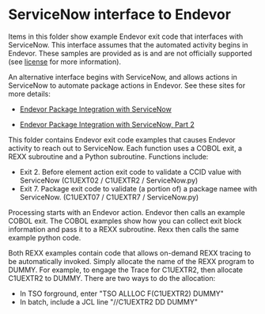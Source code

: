 # ServiceNow interface to Endevor

Items in this folder show example Endevor exit code that interfaces with ServiceNow. This interface assumes that the automated activity begins in Endevor. These samples are provided as is and are not officially supported (see [license](https://github.com/BroadcomMFD/broadcom-product-scripts/blob/main/LICENSE
) for more information).

An alternative interface begins with ServiceNow, and allows actions in ServiceNow to automate package actions in Endevor. See these sites for more details:

- [Endevor Package Integration with ServiceNow
](https://medium.com/modern-mainframe/endevor-package-integration-with-servicenow-5302c7d3780a)

- [Endevor Package Integration with ServiceNow, Part 2
](https://medium.com/modern-mainframe/endevor-package-integration-with-servicenow-part-2-e982e92b3214
)

This folder contains Endevor exit code examples that causes Endevor activity to reach out to ServiceNow. Each function uses a COBOL exit, a REXX subroutine and a Python subroutine. Functions include:
- Exit 2. Before element action exit code to validate a CCID value with ServiceNow (C1UEXT02 / C1UEXTR2 / ServiceNow.py)
- Exit 7. Package exit code to validate (a portion of) a package namee with ServiceNow. (C1UEXT07 / C1UEXTR7 / ServiceNow.py)

Processing starts with an Endevor action. Endevor then calls an example COBOL exit. The COBOL examples show how you can collect exit block information and pass it to a REXX subroutine. Rexx then calls the same example python code.

Both REXX examples contain code that allows on-demand REXX tracing to be automatically invoked. Simply allocate the name of the REXX program to DUMMY. For example, to engage the Trace for C1UEXTR2, then allocate C1UEXTR2 to DUMMY. There are two ways to do the allocation:

- In TSO forground, enter "TSO ALLLOC F(C1UEXTR2) DUMMY"
- In batch, include a JCL line  "//C1UEXTR2  DD DUMMY"
